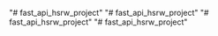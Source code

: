 "# fast_api_hsrw_project" 
"# fast_api_hsrw_project" 
"# fast_api_hsrw_project" 
"# fast_api_hsrw_project" 
